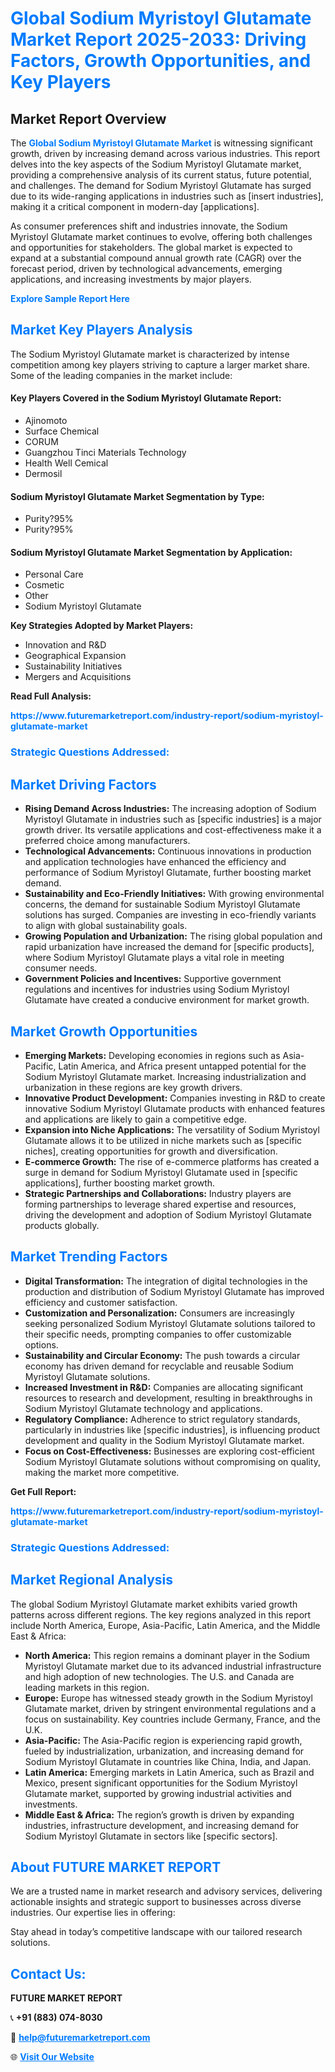 <h1 style="color: #007BFF;">Global Sodium Myristoyl Glutamate Market Report 2025-2033: Driving Factors, Growth Opportunities, and Key Players</h1>

<section id="overview">
<h2>Market Report Overview</h2>
<p>The <a href="https://www.futuremarketreport.com/industry-report/sodium-myristoyl-glutamate-market" style="color: #007BFF; text-decoration: none;"><strong>Global Sodium Myristoyl Glutamate Market</strong></a> is witnessing significant growth, driven by increasing demand across various industries. This report delves into the key aspects of the Sodium Myristoyl Glutamate market, providing a comprehensive analysis of its current status, future potential, and challenges. The demand for Sodium Myristoyl Glutamate has surged due to its wide-ranging applications in industries such as [insert industries], making it a critical component in modern-day [applications].</p>
<p>As consumer preferences shift and industries innovate, the Sodium Myristoyl Glutamate market continues to evolve, offering both challenges and opportunities for stakeholders. The global market is expected to expand at a substantial compound annual growth rate (CAGR) over the forecast period, driven by technological advancements, emerging applications, and increasing investments by major players.</p>
</section>

<section id="overview">
<p><a href="https://www.futuremarketreport.com/request-sample/reportId=111545" style="color: #007BFF; text-decoration: none;"><strong>Explore Sample Report Here</strong></a></p>
</section>

<section id="key-players">
<h2 style="color: #007BFF;">Market Key Players Analysis</h2>
<p>The Sodium Myristoyl Glutamate market is characterized by intense competition among key players striving to capture a larger market share. Some of the leading companies in the market include:</p>
<h4>Key Players Covered in the Sodium Myristoyl Glutamate Report:</h4>
<ul><li>Ajinomoto</li><li>Surface Chemical</li><li>CORUM</li><li>Guangzhou Tinci Materials Technology</li><li>Health Well Cemical</li><li>Dermosil</li></ul>
<h4>Sodium Myristoyl Glutamate Market Segmentation by Type:</h4>
<ul><li>Purity?95%</li><li>Purity?95%</li></ul>

<h4>Sodium Myristoyl Glutamate Market Segmentation by Application:</h4>
<ul><li>Personal Care</li><li>Cosmetic</li><li>Other</li><li>Sodium Myristoyl Glutamate</li></ul>
<p><strong>Key Strategies Adopted by Market Players:</strong></p>
<ul>
<li>Innovation and R&D</li>
<li>Geographical Expansion</li>
<li>Sustainability Initiatives</li>
<li>Mergers and Acquisitions</li>
</ul>
</section>

<section>
<p><strong>Read Full Analysis: </strong></p><a href="https://www.futuremarketreport.com/industry-report/sodium-myristoyl-glutamate-market" style="color: #007BFF; text-decoration: none;"><strong>https://www.futuremarketreport.com/industry-report/sodium-myristoyl-glutamate-market</strong></a>
<h3 style="color: #007BFF;">Strategic Questions Addressed:</h3>
</section>

<section id="driving-factors">
<h2 style="color: #007BFF;">Market Driving Factors</h2>
<ul>
<li><strong>Rising Demand Across Industries:</strong> The increasing adoption of Sodium Myristoyl Glutamate in industries such as [specific industries] is a major growth driver. Its versatile applications and cost-effectiveness make it a preferred choice among manufacturers.</li>
<li><strong>Technological Advancements:</strong> Continuous innovations in production and application technologies have enhanced the efficiency and performance of Sodium Myristoyl Glutamate, further boosting market demand.</li>
<li><strong>Sustainability and Eco-Friendly Initiatives:</strong> With growing environmental concerns, the demand for sustainable Sodium Myristoyl Glutamate solutions has surged. Companies are investing in eco-friendly variants to align with global sustainability goals.</li>
<li><strong>Growing Population and Urbanization:</strong> The rising global population and rapid urbanization have increased the demand for [specific products], where Sodium Myristoyl Glutamate plays a vital role in meeting consumer needs.</li>
<li><strong>Government Policies and Incentives:</strong> Supportive government regulations and incentives for industries using Sodium Myristoyl Glutamate have created a conducive environment for market growth.</li>
</ul>
</section>

<section id="growth-opportunities">
<h2 style="color: #007BFF;">Market Growth Opportunities</h2>
<ul>
<li><strong>Emerging Markets:</strong> Developing economies in regions such as Asia-Pacific, Latin America, and Africa present untapped potential for the Sodium Myristoyl Glutamate market. Increasing industrialization and urbanization in these regions are key growth drivers.</li>
<li><strong>Innovative Product Development:</strong> Companies investing in R&D to create innovative Sodium Myristoyl Glutamate products with enhanced features and applications are likely to gain a competitive edge.</li>
<li><strong>Expansion into Niche Applications:</strong> The versatility of Sodium Myristoyl Glutamate allows it to be utilized in niche markets such as [specific niches], creating opportunities for growth and diversification.</li>
<li><strong>E-commerce Growth:</strong> The rise of e-commerce platforms has created a surge in demand for Sodium Myristoyl Glutamate used in [specific applications], further boosting market growth.</li>
<li><strong>Strategic Partnerships and Collaborations:</strong> Industry players are forming partnerships to leverage shared expertise and resources, driving the development and adoption of Sodium Myristoyl Glutamate products globally.</li>
</ul>
</section>

<section id="trending-factors">
<h2 style="color: #007BFF;">Market Trending Factors</h2>
<ul>
<li><strong>Digital Transformation:</strong> The integration of digital technologies in the production and distribution of Sodium Myristoyl Glutamate has improved efficiency and customer satisfaction.</li>
<li><strong>Customization and Personalization:</strong> Consumers are increasingly seeking personalized Sodium Myristoyl Glutamate solutions tailored to their specific needs, prompting companies to offer customizable options.</li>
<li><strong>Sustainability and Circular Economy:</strong> The push towards a circular economy has driven demand for recyclable and reusable Sodium Myristoyl Glutamate solutions.</li>
<li><strong>Increased Investment in R&D:</strong> Companies are allocating significant resources to research and development, resulting in breakthroughs in Sodium Myristoyl Glutamate technology and applications.</li>
<li><strong>Regulatory Compliance:</strong> Adherence to strict regulatory standards, particularly in industries like [specific industries], is influencing product development and quality in the Sodium Myristoyl Glutamate market.</li>
<li><strong>Focus on Cost-Effectiveness:</strong> Businesses are exploring cost-efficient Sodium Myristoyl Glutamate solutions without compromising on quality, making the market more competitive.</li>
</ul>
</section>

<section>
<p><strong>Get Full Report: </strong></p><a href="https://www.futuremarketreport.com/industry-report/sodium-myristoyl-glutamate-market" style="color: #007BFF; text-decoration: none;"><strong>https://www.futuremarketreport.com/industry-report/sodium-myristoyl-glutamate-market</strong></a>
<h3 style="color: #007BFF;">Strategic Questions Addressed:</h3>
</section>


<section id="regional-analysis">
<h2 style="color: #007BFF;">Market Regional Analysis</h2>
<p>The global Sodium Myristoyl Glutamate market exhibits varied growth patterns across different regions. The key regions analyzed in this report include North America, Europe, Asia-Pacific, Latin America, and the Middle East & Africa:</p>
<ul>
<li><strong>North America:</strong> This region remains a dominant player in the Sodium Myristoyl Glutamate market due to its advanced industrial infrastructure and high adoption of new technologies. The U.S. and Canada are leading markets in this region.</li>
<li><strong>Europe:</strong> Europe has witnessed steady growth in the Sodium Myristoyl Glutamate market, driven by stringent environmental regulations and a focus on sustainability. Key countries include Germany, France, and the U.K.</li>
<li><strong>Asia-Pacific:</strong> The Asia-Pacific region is experiencing rapid growth, fueled by industrialization, urbanization, and increasing demand for Sodium Myristoyl Glutamate in countries like China, India, and Japan.</li>
<li><strong>Latin America:</strong> Emerging markets in Latin America, such as Brazil and Mexico, present significant opportunities for the Sodium Myristoyl Glutamate market, supported by growing industrial activities and investments.</li>
<li><strong>Middle East & Africa:</strong> The region’s growth is driven by expanding industries, infrastructure development, and increasing demand for Sodium Myristoyl Glutamate in sectors like [specific sectors].</li>
</ul>
</section>

<footer>
<h2 style="color: #007BFF;">About FUTURE MARKET REPORT</h2>
<p>We are a trusted name in market research and advisory services, delivering actionable insights and strategic support to businesses across diverse industries. Our expertise lies in offering:</p>

<p>Stay ahead in today’s competitive landscape with our tailored research solutions.</p>

<h2 style="color: #007BFF;">Contact Us:</h2>
<p><strong>FUTURE MARKET REPORT</strong></p>
<p>📞 <strong>+91 (883) 074-8030</strong></p>
<p>📧 <strong><a href="mailto:help@futuremarketreport.com" style="color: #007BFF;">help@futuremarketreport.com</a></strong></p>
<p>🌐 <strong><a href="https://www.futuremarketreport.com/" style="color: #007BFF;">Visit Our Website</a></strong></p>
</footer>